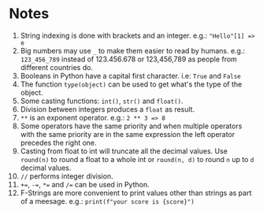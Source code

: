 # Notes

1. String indexing is done with brackets and an integer. e.g.: `"Hello"[1] => e`
2. Big numbers may use `_` to make them easier to read by humans. e.g.: `123_456_789` instead of 123.456.678 or 123,456,789 as people from different countries do.
3. Booleans in Python have a capital first character. i.e: `True` and `False`
4. The function `type(object)` can be used to get what's the type of the object.
5. Some casting functions: `int()`, `str()` and `float()`.
6. Division between integers produces a `float` as result.
7. `**` is an exponent operator. e.g.: `2 ** 3 => 8`
8. Some operators have the same priority and when multiple operators with the same priority are in the same expression the left operator precedes the right one.
9. Casting from float to int will truncate all the decimal values. Use `round(n)` to round a float to a whole int or `round(n, d)` to round `n` up to `d` decimal values.
10. `//` performs integer division.
11. `+=`, `-=`, `*=` and `/=` can be used in Python.
12. F-Strings are more convenient to print values other than strings as part of a meesage. e.g.: `print(f"your score is {score}")`